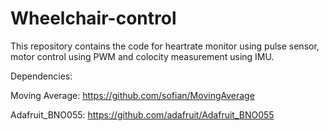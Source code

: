 # Wheelchair-control

This repository contains the code for heartrate monitor using pulse sensor, motor control using PWM and colocity measurement using IMU.

Dependencies:

Moving Average: https://github.com/sofian/MovingAverage

Adafruit_BNO055:  https://github.com/adafruit/Adafruit_BNO055

